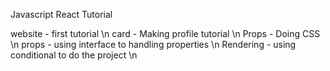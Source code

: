Javascript React Tutorial

website - first tutorial \\n
card - Making profile tutorial \\n
Props - Doing CSS \\n
props - using interface to handling properties \\n
Rendering - using conditional to do the project \\n
